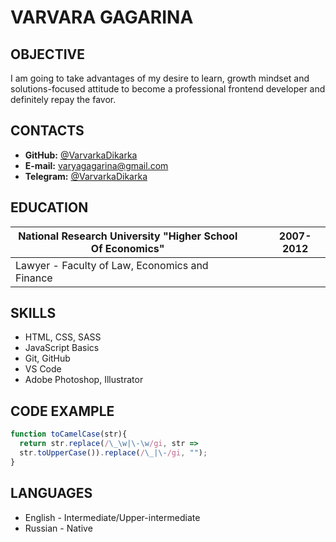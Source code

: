 # VARVARA GAGARINA

## OBJECTIVE

I am going to take advantages of my desire to learn, growth mindset and solutions-focused attitude to become a professional frontend developer and definitely repay the favor.

## CONTACTS

- **GitHub:** [@VarvarkaDikarka](https://github.com/Varvarkadikarka)
- **E-mail:** varyagagarina@gmail.com
- **Telegram:** [@VarvarkaDikarka](https://t.me/VarvarkaDikarka)

## EDUCATION

| National Research University "Higher School Of Economics"                               |     |     | 2007-2012 |
| ---------------------------------------------------------------------------------- | ------------ | ----------- | ---------------- |
| Lawyer - Faculty of Law, Economics and Finance |    |    |     |

## SKILLS

* HTML, CSS, SASS
* JavaScript Basics
* Git, GitHub
* VS Code
* Adobe Photoshop, Illustrator

## CODE EXAMPLE

```javascript
function toCamelCase(str){
  return str.replace(/\_\w|\-\w/gi, str => 
  str.toUpperCase()).replace(/\_|\-/gi, "");
}
```

## LANGUAGES

* English - Intermediate/Upper-intermediate
* Russian - Native


